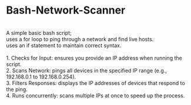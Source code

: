 # Bash-Network-Scanner

</br>
A simple basic bash script;
</br>
uses a for loop to ping through a network and find live hosts.
</br>
uses an if statement to maintain correct syntax.
</br>
</br>
1. Checks for Input: ensures you provide an IP address when running the script.
</br>
2. Scans Network: pings all devices in the specified IP range (e.g., 192.168.0.1 to 192.168.0.254).
</br>
3. Filters Responses: displays the IP addresses of devices that respond to the ping.
</br>
4. Runs concurrently: scans multiple IPs at once to speed up the process.
